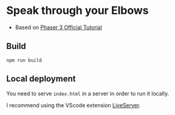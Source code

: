 # Speak through your Elbows

- Based on [Phaser 3 Official Tutorial](https://phaser.io/tutorials/making-your-first-phaser-3-game)

## Build

```
npm run build
```

## Local deployment

You need to serve `index.html` in a server in order to run it locally.

I recommend using the VScode extension [LiveServer](https://marketplace.visualstudio.com/items?itemName=ritwickdey.LiveServer).
